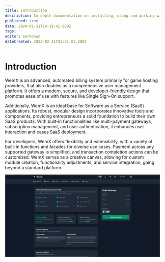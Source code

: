 ```yaml
---
title: Introduction
description: In depth documentation on installing, using and working with WemX.
published: true
date: 2024-01-31T14:19:41.888Z
tags: 
editor: markdown
dateCreated: 2023-02-11T01:31:09.200Z
---
```


# Introduction

WemX is an advanced, automated billing system primarily for game hosting providers, that also doubles as a comprehensive user management platform. It offers a modern, secure, and developer-friendly design that promotes ease of use with features like Single Sign-On support.

Additionally, WemX is an ideal base for Software as a Service (SaaS) applications. Its robust, modular design incorporates innovative tools and components, providing entrepreneurs a solid foundation to build their own SaaS products. With built-in functionalities like multi-payment gateways, subscription management, and user authentication, it enhances user interaction and eases SaaS deployment.

For developers, WemX offers flexibility and extensibility, with a variety of built-in functions and facades for diverse use cases. Payment across any supported gateway is simplified, and transaction completion actions can be customized. WemX serves as a creative canvas, allowing for custom module creation, functionality adjustments, and service integration, going beyond a standard platform.

![checkout-demo.png](/assets/checkout-demo.png)